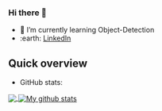 ### Hi there 👋



- 🌱 I’m currently learning Object-Detection
- :earth: [LinkedIn](https://www.linkedin.com/in/orkun-alkan/)

## Quick overview
* GitHub stats:  
<a href="https://github.com/orkunalkan/github-readme-stats">
  <!-- Change the `github-readme-stats.anuraghazra1.vercel.app` to `github-readme-stats.vercel.app`  -->
  <img align="center" src="https://github-readme-stats.vercel.app/api/top-langs/?username=filiptronicek&langs_count=8" />
</a>
<a href="https://github.com/orkunalkan/github-readme-stats">
  <img align="center" src="https://github-readme-stats.orkunalkan.vercel.app/api?username=filiptronicek&show_icons=true&line_height=27&include_all_commits=true" alt="My github stats" />
</a>  
